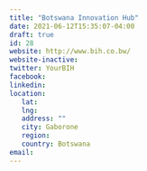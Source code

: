 ```yaml
---
title: "Botswana Innovation Hub"
date: 2021-06-12T15:35:07-04:00
draft: true
id: 28
website: http://www.bih.co.bw/
website-inactive: 
twitter: YourBIH
facebook: 
linkedin: 
location: 
   lat: 
   lng: 
   address: ""
   city: Gaborone
   region: 
   country: Botswana
email: 
---
```


